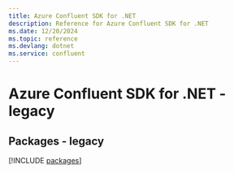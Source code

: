 ```yaml
---
title: Azure Confluent SDK for .NET
description: Reference for Azure Confluent SDK for .NET
ms.date: 12/20/2024
ms.topic: reference
ms.devlang: dotnet
ms.service: confluent
---
```

# Azure Confluent SDK for .NET - legacy
## Packages - legacy
[!INCLUDE [packages](confluent-index.md)]